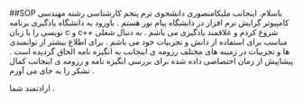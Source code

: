 ##SOP
باسلام.
اینجانب ملیکامنصوری دانشجوی ترم پنجم کارشناسی رشته مهندسی کامپیوتر گرایش نرم افزار در دانشگاه پیام نور هستم . 
باورود به دانشگاه یادگیری برنامه نویسی را با زبان c  و c++ شروع کردم و علاقمند یادگیری می باشم .
به دنبال شغلی مناسب برای استفاده از دانش و تجربیات خود می باشم .
برای اطلاع بیشتر از توانمندی ها و تجربیات در زمینه های مختلف رزومه ی اینجانب به انگیزه نامه الحاق گردیده است . 
پیشاپیش از زمان اختصاصی داده شده برای بررسی انگیزه نامه و رزومه ی اینجانب کمال تشکر را به جای می آورم .

ارادتمند شما . 
